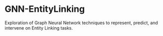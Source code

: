 # GNN-EntityLinking
Exploration of Graph Neural Network techniques to represent, predict, and intervene on Entity Linking tasks.
